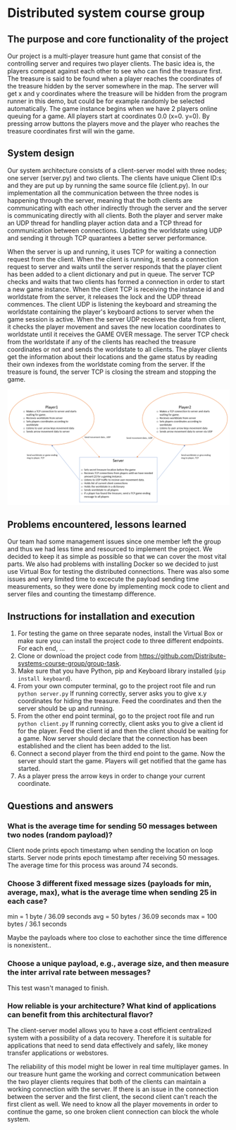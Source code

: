 # Distributed system course group 

## The purpose and core functionality of the project

Our project is a multi-player treasure hunt game that consist of the controlling server and requires two player clients. The basic idea is, the players compeat against each other to see who can find the treasure first. The treasure is said to be found when a player reaches the coordinates of the treasure hidden by the server somewhere in the map. The server will get x and y coordinates where the treasure will be hidden from the program runner in this demo, but could be for example randomly be selected automatically. The game instance begins when we have 2 players online queuing for a game. All players start at coordinates 0.0 (x=0. y=0). By pressing arrow buttons the players move and the player who reaches the treasure coordinates first will win the game. 

## System design

Our system architecture consists of a client-server model with three nodes; one server (server.py) and two clients. The clients have unique Client ID:s and they are put up by running the same source file (client.py). In our implementation all the communication between the three nodes is happening through the server, meaning that the both clients are communicating with each other indirectly through the server and the server is communicating directly with all clients. Both the player and server make an UDP thread for handling player action data and a TCP thread for communication between connections. Updating the worldstate using UDP and sending it through TCP quarantees a better server performance.

When the server is up and running, it uses TCP for waiting a connection request from the client. When the client is running, it sends a connection request to server and waits until the server responds that the player client has been added to a client dictionary and put in queue. The server TCP checks and waits that two clients has formed a connection in order to start a new game instance. When the client TCP is receiving the instance id and worldstate from the server, it releases the lock and the UDP thread commences. The client UDP is listening the keyboard and streaming the worldstate containing the player's keyboard actions to server when the game session is active. When the server UDP receives the data from client, it checks the player movement and saves the new location coordinates to worldstate until it receives the GAME OVER message. The server TCP check from the worldstate if any of the clients has reached the treasure coordinates or not and sends the worldstate to all clients. The player clients get the information about their locations and the game status by reading their own indexes from the worldstate coming from the server. If the treasure is found, the server TCP is closing the stream and stopping the game. 

![alt test](/system%20discription.PNG)

## Problems encountered, lessons learned

Our team had some management issues since one member left the group and thus we had less time and resourced to implement the project. We decided to keep it as simple as possible so that we can cover the most vital parts. We also had problems with installing Docker so we decided to just use Virtual Box for testing the distributed connections. There was also some issues and very limited time to excecute the payload sending time measurements, so they were done by implementing mock code to client and server files and counting the timestamp difference.

## Instructions for installation and execution

1. For testing the game on three separate nodes, install the Virtual Box or make sure you can install the project code to three different endpoints. For each end, ...
2. Clone or download the project code from https://github.com/Distribute-systems-course-group/group-task.
3. Make sure that you have Python, pip and Keyboard library installed (`pip install keyboard`). 
4. From your own computer terminal, go to the project root file and run `python server.py` If running correctly, server asks you to give x.y coordinates for hiding the treasure. Feed the coordinates and then the server should be up and running.
5. From the other end point terminal, go to the project root file and run `python client.py` If running correctly, client asks you to give a client id for the player. Feed the client id and then the client should be waiting for a game. Now server should declare that the connection has been established and the client has been added to the list.
6. Connect a second player from the third end point to the game. Now the server should start the game. Players will get notified that the game has started.
7. As a player press the arrow keys in order to change your current coordinate.

## Questions and answers

### What is the average time for sending 50 messages between two nodes (random payload)?

Client node prints epoch timestamp when sending the location on loop starts. Server node prints epoch timestamp after receiving 50 messages. The average time for this process was around 74 seconds.

### Choose 3 different fixed message sizes (payloads for min, average, max), what is the average time when sending 25 in each case?

min = 1 byte / 36.09 seconds
avg = 50 bytes / 36.09 seconds
max = 100 bytes / 36.1 seconds

Maybe the payloads where too close to eachother since the time difference is nonexistent..


### Choose a unique payload, e.g., average size, and then measure the inter arrival rate between messages?

This test wasn't managed to finish.

### How reliable is your architecture? What kind of applications can benefit from this architectural flavor?

The client-server model allows you to have a cost efficient centralized system with a possibility of a data recovery. Therefore it is suitable for applications that need to send data effectively and safely, like money transfer applications or webstores.

The reliability of this model might be lower in real time multiplayer games. In our treasure hunt game the working and correct communication between the two player clients requires that both of the clients can maintain a working connection with the server. If there is an issue in the connection between the server and the first client, the second client can't reach the first client as well. We need to know all the player movements in order to continue the game, so one broken client connection can block the whole system. 


